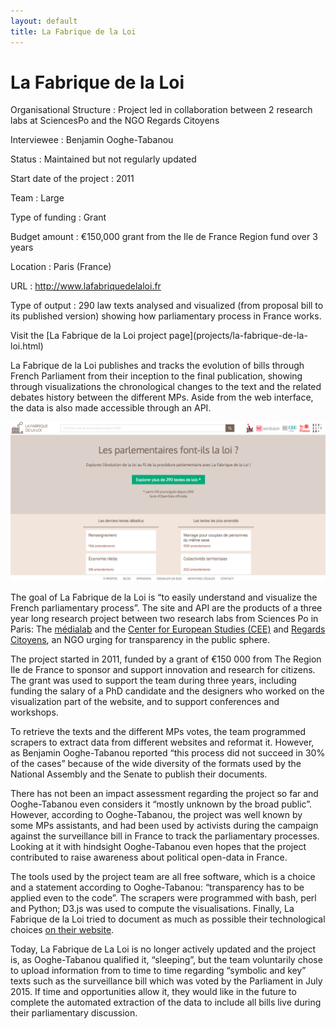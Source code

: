 ```yaml
---
layout: default
title: La Fabrique de la Loi
---
```


# La Fabrique de la Loi

<div class="panel panel-default">
<div class="panel-body">

Organisational Structure
:   Project led in collaboration between 2 research labs at SciencesPo and the NGO Regards Citoyens

Interviewee
:   Benjamin Ooghe-Tabanou

Status
:   Maintained but not regularly updated 

Start date of the project
:   2011

Team
:   Large

Type of funding
:   Grant

Budget amount
:   €150,000 grant from the Ile de France Region fund over 3 years

Location
:   Paris (France)

URL
:   http://www.lafabriquedelaloi.fr

Type of output
:   290 law texts analysed and visualized (from proposal bill to its published version) showing how parliamentary process in France works.

</div>
<div class="panel-footer">Visit the [La Fabrique de la Loi project page](projects/la-fabrique-de-la-loi.html)</div>
</div>

La Fabrique de la Loi publishes and tracks the evolution of bills through French Parliament from their inception to the final publication, showing through visualizations the chronological changes to the text and the related debates history between the different MPs. Aside from the web interface, the data is also made accessible through an API. 

![](la_fabrique_de_la_loi.png)

The goal of La Fabrique de la Loi is “to easily understand and visualize the French parliamentary process”. The site and API are the products of a three year long research project between two research labs from Sciences Po in Paris: The [médialab](http://www.medialab.sciences-po.fr/) and the [Center for European Studies (CEE)](http://www.cee.sciences-po.fr/) and [Regards Citoyens](https://www.regardscitoyens.org/), an NGO urging for transparency in the public sphere. 

The project started in 2011, funded by a grant of €150 000 from The Region Ile de France to sponsor and support innovation and research for citizens. The grant was used to support the team during three years, including funding the salary of a PhD candidate and the designers who worked on the visualization part of the website, and to support conferences and workshops.

To retrieve the texts and the different MPs votes, the team programmed scrapers to extract data from different websites and reformat it. However, as Benjamin Ooghe-Tabanou reported “this process did not succeed in 30% of the cases” because of the wide diversity of the formats used by the National Assembly and the Senate to publish their documents.
 
There has not been an impact assessment regarding the project so far and Ooghe-Tabanou even considers it “mostly unknown by the broad public”. However, according to Ooghe-Tabanou, the project was well known by some MPs assistants, and had been used by activists during the campaign against the surveillance bill in France to track the parliamentary processes. Looking at it with hindsight Ooghe-Tabanou even hopes that the project contributed to raise awareness about political open-data in France.
 
The tools used by the project team are all free software, which is a choice and a statement according to Ooghe-Tabanou: “transparency has to be applied even to the code”. The scrapers were programmed with bash, perl and Python; D3.js was used to compute the visualisations. Finally, La Fabrique de la Loi tried to document as much as possible their technological choices [on their website](https://www.lafabriquedelaloi.fr/a-propos.html). 

Today, La Fabrique de La Loi is no longer actively updated and the project is, as Ooghe-Tabanou qualified it, “sleeping”, but the team voluntarily chose to upload information from to time to time regarding “symbolic and key” texts such as the surveillance bill which was voted by the Parliament in July 2015. If time and opportunities allow it, they would like in the future to complete the automated extraction of the data to include all bills live during their parliamentary discussion.
